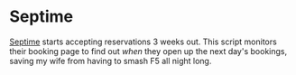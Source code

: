 # Septime

[Septime](http://septime-charonne.fr/en/)
starts accepting reservations 3 weeks out.
This script monitors their booking page to find out *when* they open up
the next day's bookings,
saving my wife from having to smash F5 all night long.
